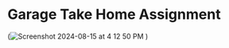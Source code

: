 # Garage Take Home Assignment
(![Screenshot 2024-08-15 at 4 12 50 PM](https://github.com/user-attachments/assets/9fdd842e-cc4f-41af-ab67-2e7bb1ab8731)
)
